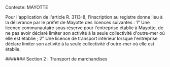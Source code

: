 Contexte: MAYOTTE

Pour l'application de l'article R. 3113-8, l'inscription au registre donne lieu à la délivrance par le préfet de Mayotte des licences suivantes : 1° Une licence communautaire sous réserve pour l'entreprise établie à Mayotte, de ne pas avoir déclaré limiter son activité à la seule collectivité d'outre-mer où elle est établie ; 2° Une licence de transport intérieur lorsque l'entreprise déclare limiter son activité à la seule collectivité d'outre-mer où elle est établie.

####### Section 2 : Transport de marchandises